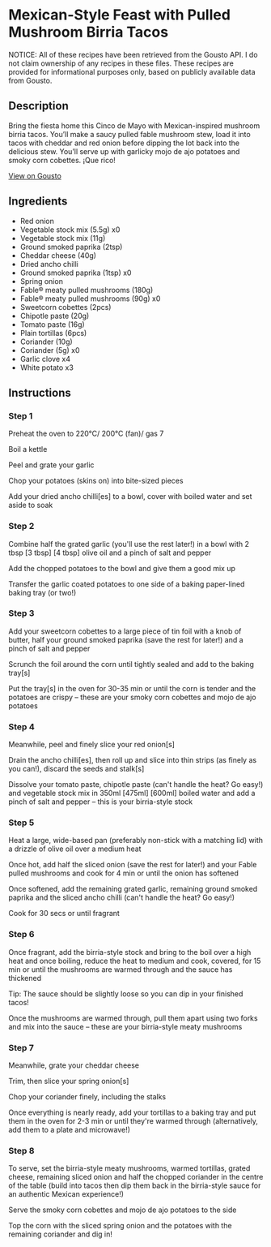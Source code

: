 # Mexican-Style Feast with Pulled Mushroom Birria Tacos

NOTICE: All of these recipes have been retrieved from the Gousto API. I do not claim ownership of any recipes in these files. These recipes are provided for informational purposes only, based on publicly available data from Gousto.

## Description

Bring the fiesta home this Cinco de Mayo with Mexican-inspired mushroom birria tacos. You’ll make a saucy pulled fable mushroom stew, load it into tacos with cheddar and red onion before dipping the lot back into the delicious stew. You’ll serve up with garlicky mojo de ajo potatoes and smoky corn cobettes. ¡Que rico!

[View on Gousto](https://www.gousto.co.uk/recipes/cookbook/mexican-feast-with-pulled-mushroom-birria-tacos)

## Ingredients

- Red onion
- Vegetable stock mix (5.5g) x0
- Vegetable stock mix (11g)
- Ground smoked paprika (2tsp)
- Cheddar cheese (40g)
- Dried ancho chilli
- Ground smoked paprika (1tsp) x0
- Spring onion
- Fable® meaty pulled mushrooms (180g)
- Fable® meaty pulled mushrooms (90g) x0
- Sweetcorn cobettes (2pcs)
- Chipotle paste (20g)
- Tomato paste (16g)
- Plain tortillas (6pcs)
- Coriander (10g)
- Coriander (5g) x0
- Garlic clove x4
- White potato x3

## Instructions


### Step 1

Preheat the oven to 220°C/ 200°C (fan)/ gas 7

Boil a kettle

Peel and grate your garlic

Chop your potatoes (skins on) into bite-sized pieces

Add your dried ancho chilli[es] to a bowl, cover with boiled water and set aside to soak


### Step 2

Combine half the grated garlic (you'll use the rest later!) in a bowl with 2 tbsp<span class="text-purple"> [3 tbsp]</span> <span class="text-danger">[4 tbsp]</span> olive oil and a pinch of salt and pepper

Add the chopped potatoes to the bowl and give them a good mix up

Transfer the garlic coated potatoes to one side of a baking paper-lined baking tray (or two!)


### Step 3

Add your sweetcorn cobettes to a large piece of tin foil with a knob of butter, half your ground smoked paprika (save the rest for later!) and a pinch of salt and pepper

Scrunch the foil around the corn until tightly sealed and add to the baking tray[s]

Put the tray[s] in the oven for 30-35 min or until the corn is tender and the potatoes are crispy – these are your smoky corn cobettes and mojo de ajo potatoes


### Step 4

Meanwhile, peel and finely slice your red onion[s]

Drain the ancho chilli[es], then roll up and slice into thin strips (as finely as you can!), discard the seeds and stalk[s]

Dissolve your tomato paste, chipotle paste (can't handle the heat? Go easy!) and vegetable stock mix in 350ml<span class="text-purple"> [475ml]</span> <span class="text-danger">[600ml]</span> boiled water and add a pinch of salt and pepper – this is your birria-style stock


### Step 5

Heat a large, wide-based pan (preferably non-stick with a matching lid) with a drizzle of olive oil over a medium heat

Once hot, add half the sliced onion (save the rest for later!) and your Fable pulled mushrooms and cook for 4 min or until the onion has softened

Once softened, add the remaining grated garlic, remaining ground smoked paprika and the sliced ancho chilli (can't handle the heat? Go easy!)

Cook for 30 secs or until fragrant


### Step 6

Once fragrant, add the birria-style stock and bring to the boil over a high heat and once boiling, reduce the heat to medium and cook, covered, for 15 min or until the mushrooms are warmed through and the sauce has thickened

Tip: The sauce should be slightly loose so you can dip in your finished tacos!

Once the mushrooms are warmed through, pull them apart using two forks and mix into the sauce – these are your birria-style meaty mushrooms


### Step 7

Meanwhile, grate your cheddar cheese

Trim, then slice your spring onion[s]

Chop your coriander finely, including the stalks

Once everything is nearly ready, add your tortillas to a baking tray and put them in the oven for 2-3 min or until they're warmed through (alternatively, add them to a plate and microwave!)

### Step 8

To serve, set the birria-style meaty mushrooms, warmed tortillas, grated cheese, remaining sliced onion and half the chopped coriander in the centre of the table (build into tacos then dip them back in the birria-style sauce for an authentic Mexican experience!)

Serve the smoky corn cobettes and mojo de ajo potatoes to the side

Top the corn with the sliced spring onion and the potatoes with the remaining coriander and dig in!

